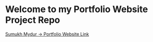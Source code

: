 # Welcome to my Portfolio Website Project Repo

[Sumukh Mydur -> Portfolio Website Link](https://sumukh-m.github.io/index.html)